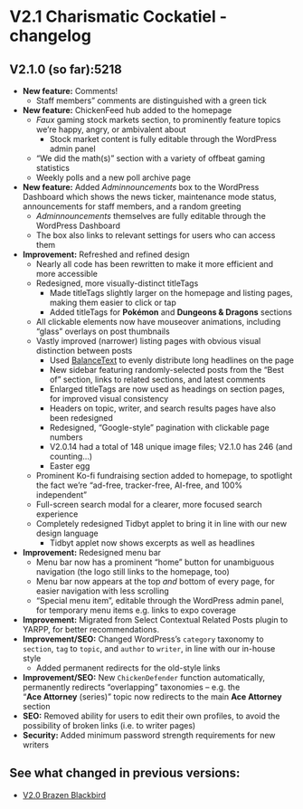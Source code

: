 # V2.1 Charismatic Cockatiel - changelog

## V2.1.0 (so far):5218

- **New feature:** Comments!
  - Staff members&rdquo; comments are distinguished with a green tick
- **New feature:** ChickenFeed hub added to the homepage
  - *Faux* gaming stock markets section, to prominently feature topics we&rsquo;re happy, angry, or ambivalent about
    - Stock market content is fully editable through the WordPress admin panel
  - &ldquo;We did the math(s)&rdquo; section with a variety of offbeat gaming statistics
  - Weekly polls and a new poll archive page
- **New feature:** Added *Adminnouncements* box to the WordPress Dashboard which shows the news ticker, maintenance mode status, announcements for staff members, and a random greeting
  - *Adminnouncements* themselves are fully editable through the WordPress Dashboard
  - The box also links to relevant settings for users who can access them
- **Improvement:** Refreshed and refined design
  - Nearly all code has been rewritten to make it more efficient and more accessible
  - Redesigned, more visually-distinct titleTags
    - Made titleTags slightly larger on the homepage and listing pages, making them easier to click or tap
    - Added titleTags for **Pok&eacute;mon** and **Dungeons&nbsp;&amp;&nbsp;Dragons** sections
  - All clickable elements now have mouseover animations, including &ldquo;glass&rdquo; overlays on post thumbnails
  - Vastly improved (narrower) listing pages with obvious visual distinction between posts
    - Used [BalanceText](https://github.com/adobe/balance-text) to evenly distribute long headlines on the page
    - New sidebar featuring randomly-selected posts from the &ldquo;Best of&rdquo; section, links to related sections, and latest comments
    - Enlarged titleTags are now used as headings on section pages, for improved visual consistency
    - Headers on topic, writer, and search results pages have also been redesigned
    - Redesigned, &ldquo;Google-style&rdquo; pagination with clickable page numbers
    - V2.0.14 had a total of 148 unique image files; V2.1.0 has 246 (and counting&hellip;)
    - Easter egg
  - Prominent Ko-fi fundraising section added to homepage, to spotlight the fact we&rsquo;re &ldquo;ad-free, tracker-free, AI-free, and 100% independent&rdquo;
  - Full-screen search modal for a clearer, more focused search experience
  - Completely redesigned Tidbyt applet to bring it in line with our new design language
    - Tidbyt applet now shows excerpts as well as headlines
- **Improvement:** Redesigned menu bar
  - Menu bar now has a prominent &ldquo;home&rdquo; button for unambiguous navigation (the logo still links to the homepage, too)
  - Menu bar now appears at the top *and* bottom of every page, for easier navigation with less scrolling
  - &ldquo;Special menu item&rdquo;, editable through the WordPress admin panel, for temporary menu items e.g. links to expo coverage
- **Improvement:** Migrated from Select Contextual Related Posts plugin to YARPP, for better recommendations.
- **Improvement/SEO:** Changed WordPress&rsquo;s `category` taxonomy to `section`, `tag` to `topic`, and `author` to `writer`, in line with our in-house style
  - Added permanent redirects for the old-style links
- **Improvement/SEO:** New `ChickenDefender` function automatically, permanently redirects &ldquo;overlapping&rdquo; taxonomies &ndash; e.g. the &ldquo;**Ace&nbsp;Attorney** (series)&rdquo; topic now redirects to the main **Ace&nbsp;Attorney** section
- **SEO:** Removed ability for users to edit their own profiles, to avoid the possibility of broken links (i.e. to writer pages)
- **Security:** Added minimum password strength requirements for new writers

## See what changed in previous versions:

- [V2.0 Brazen Blackbird](https://github.com/CriticalChicken/V2/tree/V2.0-Brazen-Blackbird)

